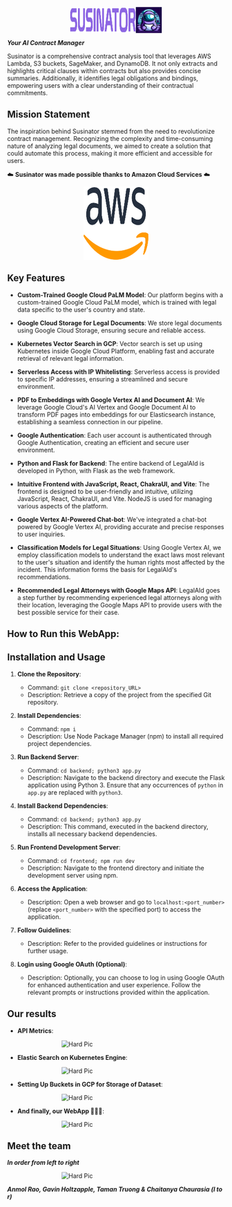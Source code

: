<div style="display: flex; justify-content: center;">
  <img src="assets/motto.png" alt="LegalAId Logo" width="30%">
   <img src="assets/logo.png" alt="LegalAId Logo" width="60px" height="60px">
</div>

_**Your AI Contract Manager**_


Susinator is a comprehensive contract analysis tool that leverages AWS Lambda, S3 buckets, SageMaker, and DynamoDB. It not only extracts and highlights critical clauses within contracts but also provides concise summaries. Additionally, it identifies legal obligations and bindings, empowering users with a clear understanding of their contractual commitments.


## Mission Statement

The inspiration behind Susinator stemmed from the need to revolutionize contract management. Recognizing the complexity and time-consuming nature of analyzing legal documents, we aimed to create a solution that could automate this process, making it more efficient and accessible for users.

☁️ **Susinator was made possible thanks to Amazon Cloud Services** ☁️

  <div style="display: flex; justify-content: center;">
  <img src="assets/aws.png" alt="GCP Logo" width="30%" height="170px">
  </div>

## Key Features

- **Custom-Trained Google Cloud PaLM Model**: Our platform begins with a custom-trained Google Cloud PaLM model, which is trained with legal data specific to the user's country and state.

- **Google Cloud Storage for Legal Documents**: We store legal documents using Google Cloud Storage, ensuring secure and reliable access.

- **Kubernetes Vector Search in GCP**: Vector search is set up using Kubernetes inside Google Cloud Platform, enabling fast and accurate retrieval of relevant legal information.

- **Serverless Access with IP Whitelisting**: Serverless access is provided to specific IP addresses, ensuring a streamlined and secure environment.

- **PDF to Embeddings with Google Vertex AI and Document AI**: We leverage Google Cloud's AI Vertex and Google Document AI to transform PDF pages into embeddings for our Elasticsearch instance, establishing a seamless connection in our pipeline.

- **Google Authentication**: Each user account is authenticated through Google Authentication, creating an efficient and secure user environment.

- **Python and Flask for Backend**: The entire backend of LegalAId is developed in Python, with Flask as the web framework.

- **Intuitive Frontend with JavaScript, React, ChakraUI, and Vite**: The frontend is designed to be user-friendly and intuitive, utilizing JavaScript, React, ChakraUI, and Vite. NodeJS is used for managing various aspects of the platform.

- **Google Vertex AI-Powered Chat-bot**: We've integrated a chat-bot powered by Google Vertex AI, providing accurate and precise responses to user inquiries.

- **Classification Models for Legal Situations**: Using Google Vertex AI, we employ classification models to understand the exact laws most relevant to the user's situation and identify the human rights most affected by the incident. This information forms the basis for LegalAId's recommendations.

- **Recommended Legal Attorneys with Google Maps API**: LegalAId goes a step further by recommending experienced legal attorneys along with their location, leveraging the Google Maps API to provide users with the best possible service for their case.

## How to Run this WebApp:

## Installation and Usage

1. **Clone the Repository**:
   - Command: `git clone <repository_URL>`
   - Description: Retrieve a copy of the project from the specified Git repository.

2. **Install Dependencies**:
   - Command: `npm i`
   - Description: Use Node Package Manager (npm) to install all required project dependencies.

3. **Run Backend Server**:
   - Command: `cd backend; python3 app.py`
   - Description: Navigate to the backend directory and execute the Flask application using Python 3. Ensure that any occurrences of `python` in `app.py` are replaced with `python3`.

4. **Install Backend Dependencies**:
   - Command: `cd backend; python3 app.py`
   - Description: This command, executed in the backend directory, installs all necessary backend dependencies.

5. **Run Frontend Development Server**:
   - Command: `cd frontend; npm run dev`
   - Description: Navigate to the frontend directory and initiate the development server using npm.

6. **Access the Application**:
   - Description: Open a web browser and go to `localhost:<port_number>` (replace `<port_number>` with the specified port) to access the application.

7. **Follow Guidelines**:
   - Description: Refer to the provided guidelines or instructions for further usage.

8. **Login using Google OAuth (Optional)**:
   - Description: Optionally, you can choose to log in using Google OAuth for enhanced authentication and user experience. Follow the relevant prompts or instructions provided within the application.



## Our results

- **API Metrics**:
<div style="display: flex; justify-content: center;">
  <img src="assets/Screenshot 2023-10-22 070353.png" alt="Hard Pic" width="50%">
</div>

- **Elastic Search on Kubernetes Engine**:
<div style="display: flex; justify-content: center;">
  <img src="assets/Screenshot 2023-10-22 070458.png" alt="Hard Pic" width="50%">
</div>

- **Setting Up Buckets in GCP for Storage of Dataset**:
<div style="display: flex; justify-content: center;">
  <img src="assets/Screenshot 2023-10-22 070532.png" alt="Hard Pic" width="50%">
</div>

- **And finally, our WebApp 🎉🙌🥳**:
<div style="display: flex; justify-content: center;">
  <img src="assets/image.png" alt="Hard Pic" width="50%">
</div>


## Meet the team
_**In order from left to right**_
<div style="display: flex; justify-content: center;">
  <img src="assets/hardpic.jpeg" alt="Hard Pic" width="50%">
</div>

_**Anmol Rao, Gavin Holtzapple, Taman Truong & Chaitanya Chaurasia (l to r)**_
